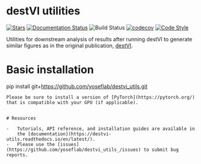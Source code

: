# destVI utilities

[![Stars](https://img.shields.io/github/stars/YosefLab/destvi_utils?logo=GitHub&color=yellow)](https://github.com/YosefLab/destvi_utils/stargazers)
[![Documentation Status](https://readthedocs.org/projects/destvi_utils/badge/?version=latest)](https://destvi_utils.readthedocs.io/en/stable/?badge=stable)
![Build Status](https://github.com/YosefLab/destvi_utils/workflows/destvi_utils/badge.svg)
[![codecov](https://codecov.io/gh/YosefLab/destvi_utils/branch/main/graph/badge.svg?token=BGI9Z8R11R)](https://codecov.io/gh/YosefLab/destvi_utils)
[![Code Style](https://img.shields.io/badge/code%20style-black-000000.svg)](https://github.com/python/black)

Utilities for downstream analysis of results after running destVI to generate similar figures as in the original publication, [destVI](https://www.biorxiv.org/content/10.1101/2021.05.10.443517v1).

# Basic installation

pip install git+https://github.com/yoseflab/destvi_utils.git
```
Please be sure to install a version of [PyTorch](https://pytorch.org/) that is compatible with your GPU (if applicable).


# Resources

-   Tutorials, API reference, and installation guides are available in
    the [documentation](https://destvi-utils.readthedocs.io/en/latest/).
-   Please use the [issues](https://github.com/yoseflab/destvi_utils_/issues) to submit bug reports.